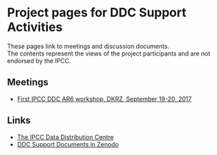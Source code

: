 # Project pages for DDC Support Activities

These pages link to meetings and discussion documents. <br/> The contents represent the views of the project participants and are not endorsed by the IPCC.


## Meetings

* [First IPCC DDC AR6 workshop, DKRZ, September 19-20, 2017](201709AR6DDCIPCC.html)

## Links

* [The IPCC Data Distribution Centre](http://www.ipcc-data.org)
* [DDC Support Documents in Zenodo](https://zenodo.org/communities/ddc-support/)

